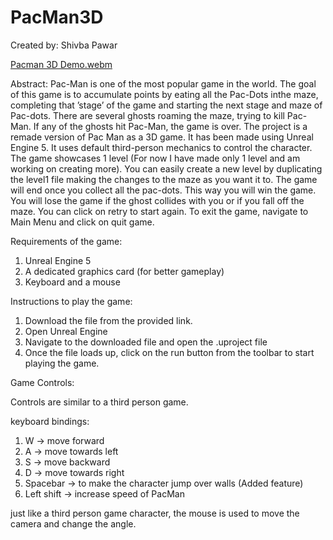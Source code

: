 # PacMan3D
Created by: Shivba Pawar

[Pacman 3D Demo.webm](https://github.com/shivba28/PacMan3D/assets/72241390/fc11df37-ba2a-48b6-acb7-78eb511a90e4)





Abstract:
Pac-Man is one of the most popular game in the world.
The goal of this game is to accumulate points by eating all the Pac-Dots inthe maze,
completing that ’stage’ of the game and starting the next stage and maze of Pac-dots.
There are several ghosts roaming the maze, trying to kill Pac-Man. 
If any of the ghosts hit Pac-Man, the game is over.
The project is a remade version of Pac Man as a 3D game. It has been made using Unreal Engine 5.
It uses default third-person mechanics to control the character.
The game showcases 1 level (For now I have made only 1 level and am working on creating more).
You can easily create a new level by duplicating the level1 file making the changes to the maze as you want it to.
The game will end once you collect all the pac-dots. This way you will win the game.
You will lose the game if the ghost collides with you or if you fall off the maze. You can click on retry to start again.
To exit the game, navigate to Main Menu and click on quit game.

Requirements of the game:
1. Unreal Engine 5
2. A dedicated graphics card (for better gameplay)
3. Keyboard and a mouse

Instructions to play the game:
1. Download the file from the provided link.
2. Open Unreal Engine
3. Navigate to the downloaded file and open the .uproject file
4. Once the file loads up, click on the run button from the toolbar to start playing the game.


Game Controls:

Controls are similar to a third person game.

keyboard bindings: 	 
1. W -> move forward
2. A -> move towards left
3. S -> move backward
4. D -> move towards right
5. Spacebar -> to make the character jump over walls (Added feature)
6. Left shift -> increase speed of PacMan

just like a third person game character, the mouse is used to move the camera and change the angle.
